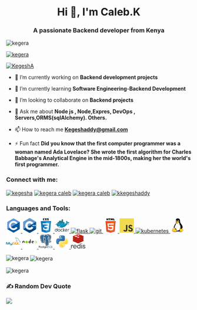 <h1 align="center">Hi 👋, I'm Caleb.K</h1>
<h3 align="center">A passionate Backend developer from Kenya</h3>

<p align="left"> <img src="https://komarev.com/ghpvc/?username=kegera&label=Profile%20views&color=0e75b6&style=flat" alt="kegera" /> </p>

<p align="left"> <a href="https://github.com/ryo-ma/github-profile-trophy"><img src="https://github-profile-trophy.vercel.app/?username=kegera" alt="kegera" /></a> </p>

<p align="left"> <a href="https://twitter.com/KegeshA" target="blank"><img src="https://img.shields.io/twitter/follow/kegesha?logo=twitter&style=for-the-badge" alt="KegeshA" /></a> </p>

- 🔭 I’m currently working on **Backend development projects**

- 🌱 I’m currently learning **Software Engineering-Backend Development**

- 👯 I’m looking to collaborate on **Backend projects**

- 💬 Ask me about **Node js , Node,Expres, DevOps , Servers,ORMS(sqlAlchemy). Others.**

- 📫 How to reach me **Kegeshaddy@gmail.com**

- ⚡ Fun fact **Did you know that the first computer programmer was a woman named Ada Lovelace? She wrote the first algorithm for Charles Babbage's Analytical Engine in the mid-1800s, making her the world's first programmer.**

<h3 align="left">Connect with me:</h3>
<p align="left">
<a href="https://twitter.com/KegeshA" target="blank"><img align="center" src="https://raw.githubusercontent.com/rahuldkjain/github-profile-readme-generator/master/src/images/icons/Social/twitter.svg" alt="kegesha" height="30" width="40" /></a>
<a href="https://www.linkedin.com/in/kegera-caleb-5882681b6/" target="blank"><img align="center" src="https://raw.githubusercontent.com/rahuldkjain/github-profile-readme-generator/master/src/images/icons/Social/linked-in-alt.svg" alt="kegera caleb" height="30" width="40" /></a>
<a href="https://fb.com/kegera caleb" target="blank"><img align="center" src="https://raw.githubusercontent.com/rahuldkjain/github-profile-readme-generator/master/src/images/icons/Social/facebook.svg" alt="kegera caleb" height="30" width="40" /></a>
<a href="https://www.instagram.com/kegeshaddy/" target="blank"><img align="center" src="https://raw.githubusercontent.com/rahuldkjain/github-profile-readme-generator/master/src/images/icons/Social/instagram.svg" alt="kkegeshaddy" height="30" width="40" /></a>
</p>

<h3 align="left">Languages and Tools:</h3>
<p align="left"> <a href="https://www.cprogramming.com/" target="_blank" rel="noreferrer"> <img src="https://raw.githubusercontent.com/devicons/devicon/master/icons/c/c-original.svg" alt="c" width="40" height="40"/> </a> <a href="https://www.w3schools.com/cpp/" target="_blank" rel="noreferrer"> <img src="https://raw.githubusercontent.com/devicons/devicon/master/icons/cplusplus/cplusplus-original.svg" alt="cplusplus" width="40" height="40"/> </a> <a href="https://www.w3schools.com/css/" target="_blank" rel="noreferrer"> <img src="https://raw.githubusercontent.com/devicons/devicon/master/icons/css3/css3-original-wordmark.svg" alt="css3" width="40" height="40"/> </a> <a href="https://www.docker.com/" target="_blank" rel="noreferrer"> <img src="https://raw.githubusercontent.com/devicons/devicon/master/icons/docker/docker-original-wordmark.svg" alt="docker" width="40" height="40"/> </a> <a href="https://flask.palletsprojects.com/" target="_blank" rel="noreferrer"> <img src="https://www.vectorlogo.zone/logos/pocoo_flask/pocoo_flask-icon.svg" alt="flask" width="40" height="40"/> </a> <a href="https://git-scm.com/" target="_blank" rel="noreferrer"> <img src="https://www.vectorlogo.zone/logos/git-scm/git-scm-icon.svg" alt="git" width="40" height="40"/> </a> <a href="https://www.w3.org/html/" target="_blank" rel="noreferrer"> <img src="https://raw.githubusercontent.com/devicons/devicon/master/icons/html5/html5-original-wordmark.svg" alt="html5" width="40" height="40"/> </a> <a href="https://developer.mozilla.org/en-US/docs/Web/JavaScript" target="_blank" rel="noreferrer"> <img src="https://raw.githubusercontent.com/devicons/devicon/master/icons/javascript/javascript-original.svg" alt="javascript" width="40" height="40"/> </a> <a href="https://kubernetes.io" target="_blank" rel="noreferrer"> <img src="https://www.vectorlogo.zone/logos/kubernetes/kubernetes-icon.svg" alt="kubernetes" width="40" height="40"/> </a> <a href="https://www.linux.org/" target="_blank" rel="noreferrer"> <img src="https://raw.githubusercontent.com/devicons/devicon/master/icons/linux/linux-original.svg" alt="linux" width="40" height="40"/> </a> <a href="https://www.mysql.com/" target="_blank" rel="noreferrer"> <img src="https://raw.githubusercontent.com/devicons/devicon/master/icons/mysql/mysql-original-wordmark.svg" alt="mysql" width="40" height="40"/> </a> <a href="https://nodejs.org" target="_blank" rel="noreferrer"> <img src="https://raw.githubusercontent.com/devicons/devicon/master/icons/nodejs/nodejs-original-wordmark.svg" alt="nodejs" width="40" height="40"/> </a> <a href="https://www.postgresql.org" target="_blank" rel="noreferrer"> <img src="https://raw.githubusercontent.com/devicons/devicon/master/icons/postgresql/postgresql-original-wordmark.svg" alt="postgresql" width="40" height="40"/> </a> <a href="https://www.python.org" target="_blank" rel="noreferrer"> <img src="https://raw.githubusercontent.com/devicons/devicon/master/icons/python/python-original.svg" alt="python" width="40" height="40"/> </a> <a href="https://redis.io" target="_blank" rel="noreferrer"> <img src="https://raw.githubusercontent.com/devicons/devicon/master/icons/redis/redis-original-wordmark.svg" alt="redis" width="40" height="40"/> </a> </p>

<p><img align="left" src="https://github-readme-stats.vercel.app/api/top-langs?username=kegera&show_icons=true&locale=en&layout=compact" alt="kegera" /></p>

<p>&nbsp;<img align="center" src="https://github-readme-stats.vercel.app/api?username=kegera&show_icons=true&locale=en" alt="kegera" /></p>

<p><img align="center" src="https://github-readme-streak-stats.herokuapp.com/?user=kegera&" alt="kegera" /></p>

### ✍️ Random Dev Quote
![](https://quotes-github-readme.vercel.app/api?type=horizontal&theme=radical)
